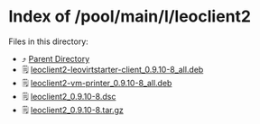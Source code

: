 
# Index of /pool/main/l/leoclient2
Files in this directory:
- ⤴ [Parent Directory](../)
- 🗒 [leoclient2-leovirtstarter-client_0.9.10-8_all.deb](leoclient2-leovirtstarter-client_0.9.10-8_all.deb)
- 🗒 [leoclient2-vm-printer_0.9.10-8_all.deb](leoclient2-vm-printer_0.9.10-8_all.deb)
- 🗒 [leoclient2_0.9.10-8.dsc](leoclient2_0.9.10-8.dsc)
- 🗒 [leoclient2_0.9.10-8.tar.gz](leoclient2_0.9.10-8.tar.gz)
